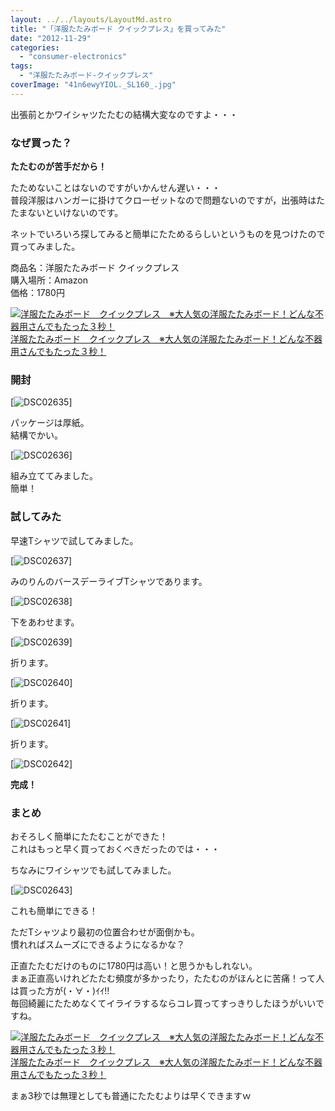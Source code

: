 ```yaml
---
layout: ../../layouts/LayoutMd.astro
title: "「洋服たたみボード クイックプレス」を買ってみた"
date: "2012-11-29"
categories: 
  - "consumer-electronics"
tags: 
  - "洋服たたみボード-クイックプレス"
coverImage: "41n6ewyYIOL._SL160_.jpg"
---
```


出張前とかワイシャツたたむの結構大変なのですよ・・・

### なぜ買った？

**たたむのが苦手だから！**

たためないことはないのですがいかんせん遅い・・・  
普段洋服はハンガーに掛けてクローゼットなので問題ないのですが，出張時はたたまないといけないのです。

ネットでいろいろ探してみると簡単にたためるらしいというものを見つけたので買ってみました。

商品名：洋服たたみボード クイックプレス  
購入場所：Amazon  
価格：1780円

[![洋服たたみボード　クイックプレス　※大人気の洋服たたみボード！どんな不器用さんでもたった３秒！](/wp/images/41n6ewyYIOL._SL160_.jpg)  
洋服たたみボード　クイックプレス　※大人気の洋服たたみボード！どんな不器用さんでもたった３秒！  
](https://www.amazon.co.jp/exec/obidos/ASIN/B004WM5494/mizuka123-22/ref=nosim)

### 開封

[![DSC02635](/wp/images/DSC02635_thumb.jpg "DSC02635")]

パッケージは厚紙。  
結構でかい。

[![DSC02636](/wp/images/DSC02636_thumb.jpg "DSC02636")]

組み立ててみました。  
簡単！

### 試してみた

早速Tシャツで試してみました。

[![DSC02637](/wp/images/DSC02637_thumb.jpg "DSC02637")]

みのりんのバースデーライブTシャツであります。

[![DSC02638](/wp/images/DSC02638_thumb.jpg "DSC02638")]

下をあわせます。

[![DSC02639](/wp/images/DSC02639_thumb.jpg "DSC02639")]

折ります。

[![DSC02640](/wp/images/DSC02640_thumb.jpg "DSC02640")]

折ります。

[![DSC02641](/wp/images/DSC02641_thumb.jpg "DSC02641")]

折ります。

[![DSC02642](/wp/images/DSC02642_thumb.jpg "DSC02642")]

**完成！**

### まとめ

おそろしく簡単にたたむことができた！  
これはもっと早く買っておくべきだったのでは・・・

ちなみにワイシャツでも試してみました。

[![DSC02643](/wp/images/DSC02643_thumb.jpg "DSC02643")]

これも簡単にできる！

ただTシャツより最初の位置合わせが面倒かも。  
慣れればスムーズにできるようになるかな？

正直たたむだけのものに1780円は高い！と思うかもしれない。  
まぁ正直高いけれどたたむ頻度が多かったり，たたむのがほんとに苦痛！って人は買った方が(・∀・)ｲｲ!!  
毎回綺麗にたためなくてイライラするならコレ買ってすっきりしたほうがいいですね。

[![洋服たたみボード　クイックプレス　※大人気の洋服たたみボード！どんな不器用さんでもたった３秒！](/wp/images/41n6ewyYIOL._SL160_.jpg)  
洋服たたみボード　クイックプレス　※大人気の洋服たたみボード！どんな不器用さんでもたった３秒！  
](https://www.amazon.co.jp/exec/obidos/ASIN/B004WM5494/mizuka123-22/ref=nosim)

まぁ3秒では無理としても普通にたたむよりは早くできますｗ
